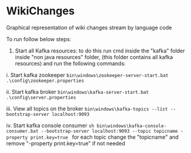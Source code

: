 # WikiChanges
Graphical representation of wiki changes stream by language code


To run follow below steps:

1. Start all Kafka resources:
to do this run cmd inside the "kafka" folder inside "non java resources" folder, (this folder contains all kafka resources) and run the following commands:

i. Start kafka zookeeper
    		```
    		bin\windows\zookeeper-server-start.bat .\config\zookeeper.properties
    		```
    
ii. Start kafka broker
    		```
	  	bin\windows\kafka-server-start.bat .\config\server.properties
   		 ```
  
 iii. View all topics on the broker
    		```
		bin\windows\kafka-topics --list --bootstrap-server localhost:9093
    		```
  
 iv. Start kafka console consumer
   		 ```sh
  		bin\windows\kafka-console-consumer.bat --bootstrap-server localhost:9093 --topic topicname -property print.key=true
    		```
  	for each topic change the "topicname" and remove "-property print.key=true" if not needed 

